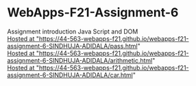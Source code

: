# WebApps-F21-Assignment-6
Assignment introduction Java Script and DOM<br>
<a href="https://44-563-webapps-f21.github.io/webapps-f21-assignment-6-SINDHUJA-ADIDALA/pass.html">Hosted at "https://44-563-webapps-f21.github.io/webapps-f21-assignment-6-SINDHUJA-ADIDALA/pass.html" </a><br>
<a href="https://44-563-webapps-f21.github.io/webapps-f21-assignment-6-SINDHUJA-ADIDALA/arithmetic.html">Hosted at "https://44-563-webapps-f21.github.io/webapps-f21-assignment-6-SINDHUJA-ADIDALA/arithmetic.html" </a><br>
<a href="https://44-563-webapps-f21.github.io/webapps-f21-assignment-6-SINDHUJA-ADIDALA/car.html"> Hosted at "https://44-563-webapps-f21.github.io/webapps-f21-assignment-6-SINDHUJA-ADIDALA/car.html" </a><br>